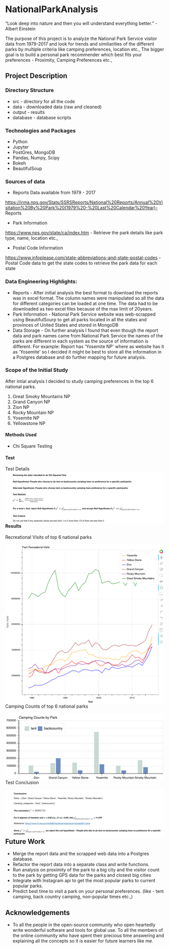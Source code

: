 # NationalParkAnalysis 

“Look deep into nature and then you will understand everything better.” - Albert Einstein

The purpose of this project is to analyze the National Park Service visitor data from 1979-2017 and look for trends and similiarities of the different parks by multiple criteria like camping preferences, location etc., The bigger goal is to build a personal park recommender which best fits your preferences - Proximity, Camping Preferences etc., 


## Project Description


### Directory Structure
* src - directory for all the code
* data - downloaded data (raw and cleaned)
* output - results
* database - database scripts

### Technologies and Packages 
* Python
* Jupyter
* PostGres, MongoDB
* Pandas, Numpy, Scipy
* Bokeh
* BeautifulSoup

### Sources of data
* Reports Data available from 1979 - 2017

https://irma.nps.gov/Stats/SSRSReports/National%20Reports/Annual%20Visitation%20By%20Park%20(1979%20-%20Last%20Calendar%20Year)- Reports 

* Park Information 

https://www.nps.gov/state/ca/index.htm - Retrieve the park details like park type, name, location etc.,

* Postal Code Information

https://www.infoplease.com/state-abbreviations-and-state-postal-codes - Postal Code data to get the state codes to retrieve the park data for each state


### Data Engineering Highlights:
* Reports - After initial analysis the best format to download the reports was in excel format. The column names were manipulated so all the data for different categories can be loaded at one time. The data had to be downloaded as two excel files because of the max limit of 20years.
* Park Information - National Park Service website was web-scrapped using BeautifulSourp to get all parks located in all the states and provinces of United States and stored in MongoDB
* Data Storage - On further analysis I found that even though the report data and park names came from National Park Service the names of the parks are different in each system as the source of information is different. For example: Report has 'Yosemite NP' where as website has it as 'Yosemite' so I decided it might be best to store all the information in a Postgres database and do further mapping for future analysis.

### Scope of the Initial Study
After intial analysis I decided to study camping preferences in the top 6 national parks. 
 1. Great Smoky Mountains NP
 2. Grand Canyon NP
 3. Zion NP
 4. Rocky Mountain NP
 5. Yosemite NP
 6. Yellowstone NP
 

#### Methods Used
* Chi Square Testing

#### Test
Test Details
 <img src="output/Test_Information.png"
     alt="Test Information"
     style="float: left; margin-right: 10px;" />

#### Results
Recreational Visits of top 6 national parks

<img src="output/Recreational_Visits.png"
     alt="Recreational Visits"
     style="float: left; margin-right: 10px;" />
     
Camping Counts of top 6 national parks    

 <img src="output/Camping_Counts.png"
     alt="Camping Counts"
     style="float: left; margin-right: 10px;" />
     
Test Conclusion

 <img src="output/Test_Conclusions.png"
     alt="Test Conclusion"
     style="float: left; margin-right: 10px;" />


## Future Work
* Merge the report data and the scrapped web data into a Postgres database.
* Refactor the report data into a separate class and write functions.
* Run analysis on proximity of the park to a big city and the visitor count to the park by getting GPS data for the parks and closest big cities
* Integrate with Instagram api to get the most popular parks to current popular parks.
* Predict best time to visit a park on your personal preferences. (like - tent camping, back country camping, non-popular times etc.,)


## Acknowledgements
* To all the people in the open-source community who open heartedly write wonderful software and tools for global use. To all the members of the online community who have spent their precious time answering and explaining all the concepts so it is easier for future learners like me.

 
